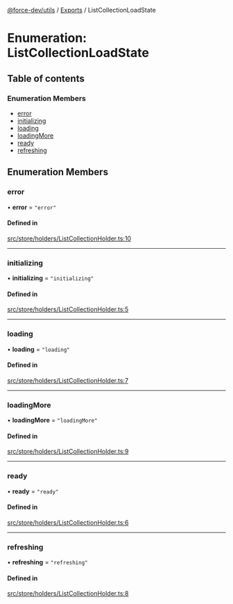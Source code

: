 [@force-dev/utils](../README.md) / [Exports](../modules.md) / ListCollectionLoadState

# Enumeration: ListCollectionLoadState

## Table of contents

### Enumeration Members

- [error](ListCollectionLoadState.md#error)
- [initializing](ListCollectionLoadState.md#initializing)
- [loading](ListCollectionLoadState.md#loading)
- [loadingMore](ListCollectionLoadState.md#loadingmore)
- [ready](ListCollectionLoadState.md#ready)
- [refreshing](ListCollectionLoadState.md#refreshing)

## Enumeration Members

### error

• **error** = ``"error"``

#### Defined in

[src/store/holders/ListCollectionHolder.ts:10](https://github.com/epifanovmd/utils/blob/de50c77/src/store/holders/ListCollectionHolder.ts#L10)

___

### initializing

• **initializing** = ``"initializing"``

#### Defined in

[src/store/holders/ListCollectionHolder.ts:5](https://github.com/epifanovmd/utils/blob/de50c77/src/store/holders/ListCollectionHolder.ts#L5)

___

### loading

• **loading** = ``"loading"``

#### Defined in

[src/store/holders/ListCollectionHolder.ts:7](https://github.com/epifanovmd/utils/blob/de50c77/src/store/holders/ListCollectionHolder.ts#L7)

___

### loadingMore

• **loadingMore** = ``"loadingMore"``

#### Defined in

[src/store/holders/ListCollectionHolder.ts:9](https://github.com/epifanovmd/utils/blob/de50c77/src/store/holders/ListCollectionHolder.ts#L9)

___

### ready

• **ready** = ``"ready"``

#### Defined in

[src/store/holders/ListCollectionHolder.ts:6](https://github.com/epifanovmd/utils/blob/de50c77/src/store/holders/ListCollectionHolder.ts#L6)

___

### refreshing

• **refreshing** = ``"refreshing"``

#### Defined in

[src/store/holders/ListCollectionHolder.ts:8](https://github.com/epifanovmd/utils/blob/de50c77/src/store/holders/ListCollectionHolder.ts#L8)
